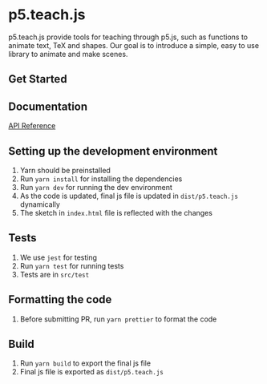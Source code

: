 # p5.teach.js

p5.teach.js provide tools for teaching through p5.js, such as functions to animate text, TeX and shapes. Our goal is to introduce a simple, easy to use library to animate and make scenes.

## Get Started

## Documentation
[API Reference](api_reference.md) 

## Setting up the development environment

1. Yarn should be preinstalled
2. Run `yarn install` for installing the dependencies
3. Run `yarn dev` for running the dev environment
4. As the code is updated, final js file is updated in `dist/p5.teach.js` dynamically
5. The sketch in `index.html` file is reflected with the changes

## Tests

1. We use `jest` for testing
2. Run `yarn test` for running tests
3. Tests are in `src/test`

## Formatting the code

1. Before submitting PR, run `yarn prettier` to format the code

## Build

1. Run `yarn build` to export the final js file
2. Final js file is exported as `dist/p5.teach.js`
